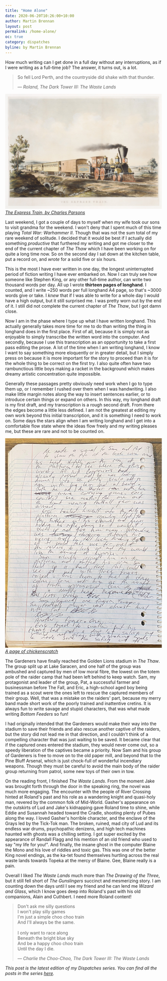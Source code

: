```yaml
---
title: "Home Alone"
date: 2020-06-20T10:26:00+10:00
author: Martin Brennan
layout: post
permalink: /home-alone/
oc: true
category: dispatches
byline: by Martin Brennan
---
```


How much writing can I get done in a full day without any interruptions, as if I were writing as a full-time job? The answer, it turns out, is a lot.

<!--more-->

<blockquote class="hero">
    <p>So fell Lord Perth, and the countryside did shake with that thunder.</p>
    <cite>— Roland, The Dark Tower III: The Waste Lands</cite>
</blockquote>

![The Express Train](/images/train.jpg)
<cite>[The Express Train, by Charles Parsons](https://www.metmuseum.org/art/collection/search/358904)</cite>

Last weekend, I got a couple of days to myself when my wife took our sons to visit grandma for the weekend. I won't deny that I spent much of this time playing _Total War: Warhammer II_. Though that was not the sum total of my rare weekend of solitude. I decided that it would be best if I actually did something _productive_ that furthered my writing and got me closer to the end of the current chapter of _The Thaw_ which I have been working on for quite a long time now. So on the second day I sat down at the kitchen table, put a record on, and _wrote_ for a solid five or six hours.

This is the most I have ever written in one day, the longest uninterrupted period of fiction writing I have ever embarked on. Now I can truly see how someone like Stephen King, or any other full-time author, can write two thousand words per day. All up I wrote **thirteen pages of longhand**. I counted, and I write ~250 words per full longhand A4 page, so that's ~3000 words give or take. I _knew_ that if I was able to write for a whole day I would have a high output, but it still surprised me. I was pretty worn out by the end of it. I still did not complete the current chapter of _The Thaw_, but I got damn close.

Now I am in the phase where I type up what I have written longhand. This actually generally takes more time for me to do than writing the thing in longhand does in the first place. First of all, because it is simply not as enjoyable to simply transcribe the written word into the computer. And secondly, because I use this transcription as an opportunity to take a first pass editing the prose. A lot of the time when I am writing longhand, I know I want to say something more eloquently or in greater detail, but I simply press on because it is more important for the story to proceed than it is for the whole thing to be correct on the first try. I also quite often have two rambunctious little boys making a racket in the background which makes dreamy artistic concentration quite impossible.

Generally these passages pretty obviously need work when I go to type them up, or I remember I rushed over them when I was handwriting. I also make little margin notes along the way to insert sentences earlier, or to introduce certain things or expand on others. In this way, my longhand draft is my first draft, and my transcription is a rough second draft. From there the edges become a little less defined. I am not the greatest at editing my own work beyond this initial transcription, and it is something I need to work on. Some days the stars align when I am writing longhand and I get into a comfortable flow state where the ideas flow freely and my writing pleases me, but these are rare and not to be counted on.

<div class="centerimage">
<p><a href="/images/longhand1.jpg">
<img src="/images/longhand1.jpg" alt="Longhand" />
<cite>A page of chickenscratch</cite>
</a>
</p>
</div>

The Gardeners have finally reached the Golden Lions stadium in _The Thaw_. The group split up at Lake Saracen, and one half of the group was ambushed and captured by men of low moral fibre, the lowest on the totem pole of the raider camp that had been left behind to keep watch. Sam, my protagonist and leader of the group, Pat, a successful farmer and businessman before The Fall, and Eric, a high-school aged boy being trained as a scout were the ones left to rescue the captured members of their group. Well, that was a mistake on the raiders' part, because my merry band made short work of the poorly trained and inattentive cretins. It is always fun to write savage and stupid characters, that was what made writing _Bottom Feeders_ so fun!

I had originally intended that the Gardeners would make their way into the stadium to save their friends and also rescue another captive of the raiders, but the story did not lead me in that direction, and I couldn't think of a compelling character that was just waiting to be saved. It became clear that if the captured ones entered the stadium, they would never come out, so a speedy liberation of the captives became a priority. Now Sam and his group of Gardeners is free to move on to the old paper mill, and beyond that to the Pine Bluff Arsenal, which is just chock-full of wonderful incendiary weapons. Though they must be careful to avoid the main body of the raider group returning from patrol, some new toys of their own in tow.

On the reading front, I finished _The Waste Lands_. From the moment Jake was brought forth through the door in the speaking ring, the novel was much more engaging. The encounter with the people of River Crossing hinted at Roland's past and his role as a wandering knight and quasi-holy man, revered by the common folk of Mid-World. Gasher's appearance on the outskirts of Lud and Jake's kidnapping gave Roland time to shine, while Eddie and Susannah headed toward the Cradle, shooting plenty of Pubes along the way. I loved Gasher's horrible character, and the enclave of the Grays led by the Tick-Tok man. The broken, ruined, mad city of Lud and its endless war drums, psychopathic denizens, and high tech machines haunted with ghosts was a chilling setting. I got super excited by the appearance of Randall Flagg and his mention of an old friend who used to say "my life for you!". And finally, the insane ghost in the computer Blaine the Mono and his love of riddles and toxic gas. This was one of the better King novel endings, as the ka-tet found themselves hurtling across the real waste lands towards Topeka at the mercy of Blaine. Gee, Blaine really is a pain.

Overall I liked _The Waste Lands_ much more than _The Drawing of the Three_, but it still fell short of _The Gunslingers_ succinct and mesmerizing story. I am counting down the days until I see my friend and he can lend me _Wizard and Glass_, which I know goes deep into Roland's past with his old companions, Alain and Cuthbert. I need more Roland content!

<blockquote class="hero">
  <p>Don't ask me silly questions<br/>
  I won't play silly games<br/>
  I'm just a simple choo choo train<br/>
  And I'll always be the same.<br/>
<br/>
  I only want to race along<br/>
  Beneath the bright blue sky<br/>
  And be a happy choo choo train<br/>
  Until the day I die.</p>
  <cite>— Charlie the Choo-Choo, The Dark Tower III: The Waste Lands</cite>
</blockquote>

_This post is the latest edition of my Dispatches series. You can find all the posts in the series [here](/dispatches)._